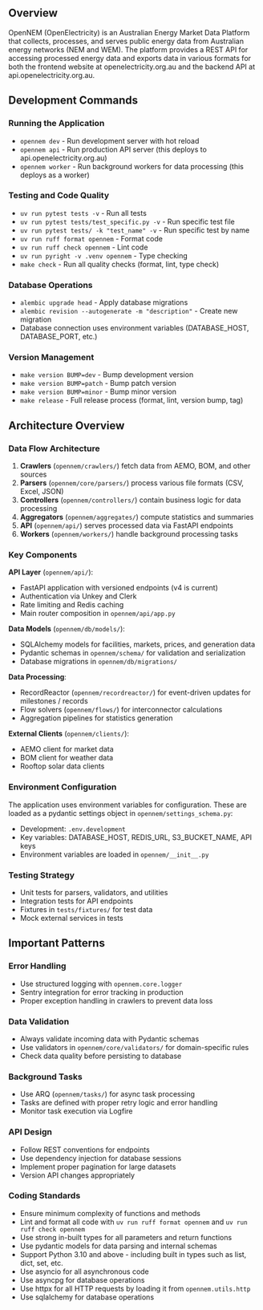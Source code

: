 ## Overview

OpenNEM (OpenElectricity) is an Australian Energy Market Data Platform that collects, processes, and serves public energy data from Australian energy networks (NEM and WEM). The platform provides a REST API for accessing processed energy data and exports data in various formats for both the frontend website at openelectricity.org.au and the backend API at api.openelectricity.org.au.

## Development Commands

### Running the Application
- `opennem dev` - Run development server with hot reload
- `opennem api` - Run production API server (this deploys to api.openelectricity.org.au)
- `opennem worker` - Run background workers for data processing (this deploys as a worker)

### Testing and Code Quality
- `uv run pytest tests -v` - Run all tests
- `uv run pytest tests/test_specific.py -v` - Run specific test file
- `uv run pytest tests/ -k "test_name" -v` - Run specific test by name
- `uv run ruff format opennem` - Format code
- `uv run ruff check opennem` - Lint code
- `uv run pyright -v .venv opennem` - Type checking
- `make check` - Run all quality checks (format, lint, type check)

### Database Operations
- `alembic upgrade head` - Apply database migrations
- `alembic revision --autogenerate -m "description"` - Create new migration
- Database connection uses environment variables (DATABASE_HOST, DATABASE_PORT, etc.)

### Version Management
- `make version BUMP=dev` - Bump development version
- `make version BUMP=patch` - Bump patch version
- `make version BUMP=minor` - Bump minor version
- `make release` - Full release process (format, lint, version bump, tag)

## Architecture Overview

### Data Flow Architecture
1. **Crawlers** (`opennem/crawlers/`) fetch data from AEMO, BOM, and other sources
2. **Parsers** (`opennem/core/parsers/`) process various file formats (CSV, Excel, JSON)
3. **Controllers** (`opennem/controllers/`) contain business logic for data processing
4. **Aggregators** (`opennem/aggregates/`) compute statistics and summaries
5. **API** (`opennem/api/`) serves processed data via FastAPI endpoints
6. **Workers** (`opennem/workers/`) handle background processing tasks

### Key Components

**API Layer** (`opennem/api/`):
- FastAPI application with versioned endpoints (v4 is current)
- Authentication via Unkey and Clerk
- Rate limiting and Redis caching
- Main router composition in `opennem/api/app.py`

**Data Models** (`opennem/db/models/`):
- SQLAlchemy models for facilities, markets, prices, and generation data
- Pydantic schemas in `opennem/schema/` for validation and serialization
- Database migrations in `opennem/db/migrations/`

**Data Processing**:
- RecordReactor (`opennem/recordreactor/`) for event-driven updates for milestones / records
- Flow solvers (`opennem/flows/`) for interconnector calculations
- Aggregation pipelines for statistics generation

**External Clients** (`opennem/clients/`):
- AEMO client for market data
- BOM client for weather data
- Rooftop solar data clients

### Environment Configuration
The application uses environment variables for configuration. These are loaded as a pydantic settings object in `opennem/settings_schema.py`:
- Development: `.env.development`
- Key variables: DATABASE_HOST, REDIS_URL, S3_BUCKET_NAME, API keys
- Environment variables are loaded in `opennem/__init__.py`

### Testing Strategy
- Unit tests for parsers, validators, and utilities
- Integration tests for API endpoints
- Fixtures in `tests/fixtures/` for test data
- Mock external services in tests

## Important Patterns

### Error Handling
- Use structured logging with `opennem.core.logger`
- Sentry integration for error tracking in production
- Proper exception handling in crawlers to prevent data loss

### Data Validation
- Always validate incoming data with Pydantic schemas
- Use validators in `opennem/core/validators/` for domain-specific rules
- Check data quality before persisting to database

### Background Tasks
- Use ARQ (`opennem/tasks/`) for async task processing
- Tasks are defined with proper retry logic and error handling
- Monitor task execution via Logfire

### API Design
- Follow REST conventions for endpoints
- Use dependency injection for database sessions
- Implement proper pagination for large datasets
- Version API changes appropriately

### Coding Standards
- Ensure minimum complexity of functions and methods
- Lint and format all code with `uv run ruff format opennem` and `uv run ruff check opennem`
- Use strong in-built types for all parameters and return functions
- Use pydantic models for data parsing and internal schemas
- Support Python 3.10 and above - including built in types such as list, dict, set, etc.
- Use asyncio for all asynchronous code
- Use asyncpg for database operations
- Use httpx for all HTTP requests by loading it from `opennem.utils.http`
- Use sqlalchemy for database operations
